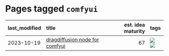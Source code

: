 # Pages tagged `comfyui`

|last_modified|title|est. idea maturity|tags
|:---|:---|---:|:---|
|2023-10-19|[dragdiffusion node for comfyui](../comfyui_dragdiffusion.md)|67|[![](https://img.shields.io/badge/tag-comfyui-7064e0)](../tags/comfyui.md) [![](https://img.shields.io/badge/tag-tooling-4db4d2)](../tags/tooling.md)|